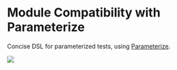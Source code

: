 # Module Compatibility with Parameterize

Concise DSL for parameterized tests, using [Parameterize](https://github.com/BenWoodworth/Parameterize).

<a href="https://search.maven.org/search?q=dev.opensavvy.prepared.compat-parameterize"><img src="https://img.shields.io/maven-central/v/dev.opensavvy.prepared/compat-parameterize.svg?label=Maven%20Central"></a>
